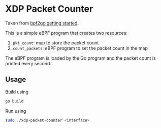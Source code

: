 # XDP Packet Counter 

Taken from [bpf2go getting started](https://ebpf-go.dev/guides/getting-started/). 

This is a simple eBPF program that creates two resources: 
1. `pkt_count`: map to store the packet count
2. `count_packets`: eBPF program to set the packet count in the map

The eBPF program is loaded by the Go program and the packet count is printed every second.

## Usage

Build using 

```bash
go build
```

Run using 

```bash
sudo ./xdp-packet-counter <interface>
```


